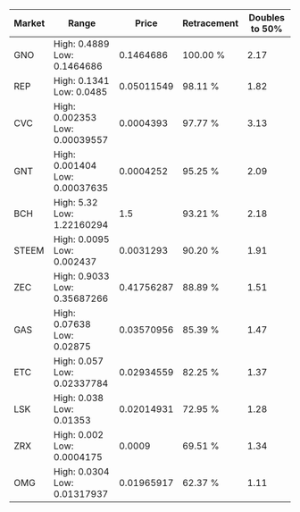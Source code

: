 | Market | Range | Price| Retracement | Doubles to 50% |
| --- | --- | --- | --- | --- |
| GNO | High: 0.4889<br />Low: 0.1464686 | 0.1464686 | 100.00 % | 2.17 |
| REP | High: 0.1341<br />Low: 0.0485 | 0.05011549 | 98.11 % | 1.82 |
| CVC | High: 0.002353<br />Low: 0.00039557 | 0.0004393 | 97.77 % | 3.13 |
| GNT | High: 0.001404<br />Low: 0.00037635 | 0.0004252 | 95.25 % | 2.09 |
| BCH | High: 5.32<br />Low: 1.22160294 | 1.5 | 93.21 % | 2.18 |
| STEEM | High: 0.0095<br />Low: 0.002437 | 0.0031293 | 90.20 % | 1.91 |
| ZEC | High: 0.9033<br />Low: 0.35687266 | 0.41756287 | 88.89 % | 1.51 |
| GAS | High: 0.07638<br />Low: 0.02875 | 0.03570956 | 85.39 % | 1.47 |
| ETC | High: 0.057<br />Low: 0.02337784 | 0.02934559 | 82.25 % | 1.37 |
| LSK | High: 0.038<br />Low: 0.01353 | 0.02014931 | 72.95 % | 1.28 |
| ZRX | High: 0.002<br />Low: 0.0004175 | 0.0009 | 69.51 % | 1.34 |
| OMG | High: 0.0304<br />Low: 0.01317937 | 0.01965917 | 62.37 % | 1.11 |
